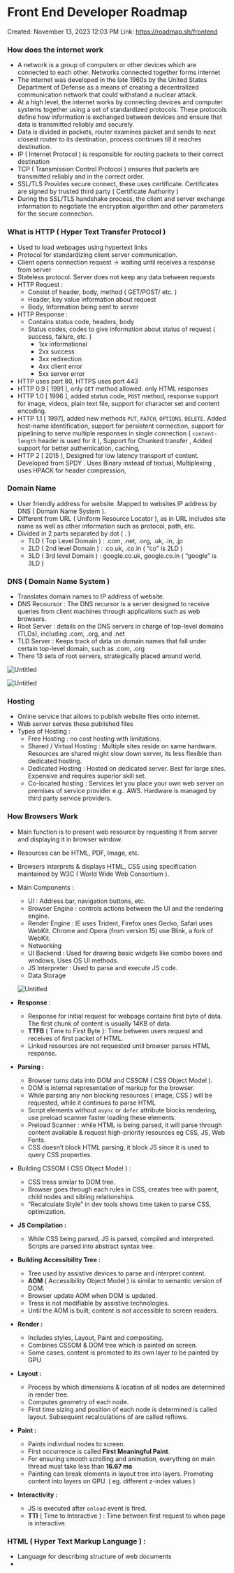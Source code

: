 # Front End Developer Roadmap

Created: November 13, 2023 12:03 PM
Link: https://roadmap.sh/frontend

### How does the internet work

- A network is a group of computers or other devices which are connected to each other. Networks connected together forms internet
- The internet was developed in the late 1960s by the United States Department of Defense as a means of creating a decentralized communication network that could withstand a nuclear attack.
- At a high level, the internet works by connecting devices and computer systems together using a set of standardized protocols. These protocols define how information is exchanged between devices and ensure that data is transmitted reliably and securely.
- Data is divided in packets, router examines packet and sends to next closest router to its destination, process continues till it reaches destination.
- IP ( Internet Protocol ) is responsible for routing packets to their correct destination
- TCP ( Transmission Control Protocol ) ensures that packets are transmitted reliably and in the correct order.
- SSL/TLS Provides secure connect, these uses certificate. Certificates are signed by trusted third party ( Certificate Authority )
- During the SSL/TLS handshake process, the client and server exchange information to negotiate the encryption algorithm and other parameters for the secure connection.

### What is HTTP ( Hyper Text Transfer  Protocol )

- Used to load webpages using hypertext links
- Protocol for standardizing client server communication.
- Client opens connection request → waiting until receives a response from server
- Stateless protocol. Server does not keep any data between requests
- HTTP Request :
    - Consist of header, body, method ( GET/POST/ etc. )
    - Header, key value information about request
    - Body, Information being sent to server
- HTTP Response :
    - Contains status code, headers, body
    - Status codes, codes to give information about status of request ( success, failure, etc. )
        - 1xx informational
        - 2xx success
        - 3xx redirection
        - 4xx client error
        - 5xx server error
- HTTP uses port 80, HTTPS uses port 443
- HTTP 0.9 [ 1991 ], only `GET` method allowed. only HTML responses
- HTTP 1.0 [ 1996 ], added status code, `POST` method, response support for image, videos, plain text file, support for character set and content encoding.
- HTTP 1.1 [ 1997], added new methods `PUT`, `PATCH`, `OPTIONS`, `DELETE`. Added host-name identification, support for persistent connection, support for pipelining to serve multiple responses in single connection ( `content-length` header is used for it ), Support for Chunked transfer , Added support for better authentication, caching,
- HTTP 2 [ 2015 ], Designed for low latency transport of content. Developed from SPDY . Uses Binary instead of textual, Multiplexing , uses HPACK for header compression,

### Domain Name

- User friendly address for website. Mapped to websites IP address by DNS ( Domain Name System ).
- Different from URL ( Uniform Resource Locator ), as in URL includes site name as well as other information such as protocol, path, etc.
- Divided in 2 parts separated by dot ( . )
    - TLD ( Top Level Domain ) : .com, .net, .org, .uk, .in, .jp
    - 2LD ( 2nd level Domain ) : .co.uk, .co.in ( “co” is 2LD )
    - 3LD ( 3rd level Domain ) : google.co.uk, google.co.in ( “google” is 3LD )

### DNS ( Domain Name System )

- Translates domain names to IP address of website.
- DNS Recoursor : The DNS recursor is a server designed to receive queries from client machines through applications such as web browsers.
- Root Server : details on the DNS servers in charge of top-level domains (TLDs), including .com, .org, and .net
- TLD Server : Keeps track of data on domain names that fall under certain top-level domain, such as .com, .org
- There 13 sets of root servers, strategically placed around world.

![Untitled](Front%20End%20Developer%20Roadmap%20ef5c9bae1722449fbb7ab9c372ebdee0/Untitled.png)

![Untitled](Front%20End%20Developer%20Roadmap%20ef5c9bae1722449fbb7ab9c372ebdee0/Untitled.jpeg)

### Hosting

- Online service that allows to publish website files onto internet.
- Web server serves these published files
- Types of Hosting :
    - Free Hosting : no cost hosting with limitations.
    - Shared / Virtual Hosting : Multiple sites reside on same hardware. Resources are shared might slow down server, its less flexible than dedicated hosting.
    - Dedicated Hosting : Hosted on dedicated server. Best for large sites. Expensive and requires superior skill set.
    - Co-located hosting : Services let you place your own web server on premises of service provider e.g.. AWS. Hardware is managed by third party service providers.

### How Browsers Work

- Main function is to present web resource by requesting it from server and displaying it in browser window.
- Resources can be HTML, PDF, Image, etc.
- Browsers interprets & displays HTML, CSS using specification maintained by W3C ( World Wide Web Consortium ).
- Main Components :
    - UI : Address bar, navigation buttons, etc.
    - Browser Engine : controls actions between the UI and the rendering engine.
    - Render Engine : IE uses Trident, Firefox uses Gecko, Safari uses WebKit. Chrome and Opera (from version 15) use Blink, a fork of WebKit.
    - Networking
    - UI Backend : Used for drawing basic widgets like combo boxes and windows, Uses OS UI methods.
    - JS Interpreter : Used to parse and execute JS code.
    - Data Storage
    
    ![Untitled](Front%20End%20Developer%20Roadmap%20ef5c9bae1722449fbb7ab9c372ebdee0/Untitled%201.png)
    
- **Response** :
    - Response for initial request for webpage contains first byte of data. The first chunk of content is usually 14KB of data.
    - **TTFB** ( Time to First Byte ): Time between users request and receives of first packet of HTML.
    - Linked resources are not requested until browser parses HTML response.
- **Parsing :**
    - Browser turns data into DOM and CSSOM ( CSS Object Model ).
    - DOM is internal representation of markup for the browser.
    - While parsing any non blocking resources ( image, CSS ) will be requested, while it continues to parse HTML
    - Script elements without `async` or `defer` attribute blocks rendering, use preload scanner faster loading these elements.
    - Preload Scanner : while HTML is being parsed, it will parse through content available & request high-priority resources eg CSS, JS, Web Fonts.
    - CSS doesn’t block HTML parsing, it block JS since it is used to query CSS properties.
- Building CSSOM ( CSS Object Model ) :
    - CSS tress similar to DOM tree.
    - Browser goes through each rules in CSS, creates tree with parent, child nodes and sibling relationships.
    - “Recalculate Style” in dev tools shows time taken to parse CSS, optimization.
- **JS Compilation :**
    - While CSS being parsed, JS is parsed, compiled and interpreted. Scripts are parsed into abstract syntax tree.
- **Building Accessibility Tree :**
    - Tree used by assistive devices to parse and interpret content.
    - **AOM** ( Accessibility Object Model ) is similar to semantic version of DOM.
    - Browser update AOM when DOM is updated.
    - Tress is not modifiable by assistive technologies.
    - Until the AOM is built, content is not accessible to screen readers.
- **Render :**
    - Includes styles, Layout, Paint and compositing.
    - Combines CSSOM & DOM tree which is painted on screen.
    - Some cases, content is promoted to its own layer to be painted by GPU
- **Layout :**
    - Process by which dimensions & location of all nodes are determined in render tree.
    - Computes geometry of each node.
    - First time sizing and position of each node is determined is called layout. Subsequent recalculations of are called reflows.
- **Paint :**
    - Paints individual nodes to screen.
    - First occurrence is called **First Meaningful Paint**.
    - For ensuring smooth scrolling and animation, everything on main thread must take less than **16.67 ms**
    - Painting can break elements in layout tree into layers. Promoting content into layers on GPU.  ( eg. different z-index values )
- **Interactivity :**
    - JS is executed after `onload` event is fired.
    - **TTI** ( Time to Interactive ) : Time between first request to when page is interactive.

### HTML ( Hyper Text Markup Language ) :

- Language for describing structure of web documents
-